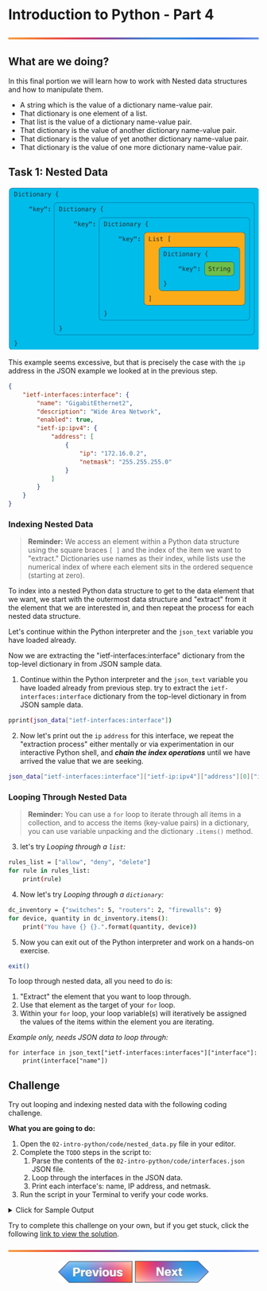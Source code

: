 # Introduction to Python - Part 4
![line](../assets/banner.png)

## What are we doing?

In this final portion we will learn how to work with Nested data structures and how to manipulate them.

* A string which is the value of a dictionary name-value pair.
* That dictionary is one element of a list.
* That list is the value of a dictionary name-value pair.
* That dictionary is the value of another dictionary name-value pair.
* That dictionary is the value of yet another dictionary name-value pair.
* That dictionary is the value of one more dictionary name-value pair.


## Task 1: Nested Data

![Nested Data Visualized](images/nested-data.png)

This example seems excessive, but that is precisely the case with the `ip` address in the JSON example we looked at in the previous step.

```JSON
{
    "ietf-interfaces:interface": {
        "name": "GigabitEthernet2",
        "description": "Wide Area Network",
        "enabled": true,
        "ietf-ip:ipv4": {
            "address": [
                {
                    "ip": "172.16.0.2",
                    "netmask": "255.255.255.0"
                }
            ]
        }
    }
}
```

### Indexing Nested Data

> **Reminder:** We access an element within a Python data structure using the square braces `[ ]` and the index of the item we want to "extract." Dictionaries use names as their index, while lists use the numerical index of where each element sits in the ordered sequence (starting at zero).

To index into a nested Python data structure to get to the data element that we want, we start with the outermost data structure and "extract" from it the element that we are interested in, and then repeat the process for each nested data structure.

Let's continue within the Python interpreter and the `json_text` variable you have loaded already.

Now we are extracting the "ietf-interfaces:interface" dictionary from the top-level dictionary in from JSON sample data.

1. Continue within the Python interpreter and the `json_text` variable you have loaded already from previous step. 
try to extract the `ietf-interfaces:interface` dictionary from the top-level dictionary in from JSON sample data.
```bash
pprint(json_data["ietf-interfaces:interface"])
```
2. Now let's print out the `ip` `address` for this interface, we repeat the "extraction process" either mentally or via experimentation in our interactive Python shell, and _**chain the index operations**_ until we have arrived the value that we are seeking.
```bash
json_data["ietf-interfaces:interface"]["ietf-ip:ipv4"]["address"][0]["ip"]
```

### Looping Through Nested Data

> **Reminder:** You can use a `for` loop to iterate through all items in a collection, and to access the items (key-value pairs) in a dictionary, you can use variable unpacking and the dictionary `.items()` method.

3. let's try _Looping through a `list`:_

```bash
rules_list = ["allow", "deny", "delete"]
for rule in rules_list:
    print(rule)
```
4. Now let's try _Looping through a `dictionary`:_

```bash
dc_inventory = {"switches": 5, "routers": 2, "firewalls": 9}
for device, quantity in dc_inventory.items():
    print("You have {} {}.".format(quantity, device))
```

5. Now you can exit out of the Python interpreter and work on a hands-on exercise.

```bash
exit()
```

To loop through nested data, all you need to do is:

1. "Extract" the element that you want to loop through.
2. Use that element as the target of your `for` loop.
3. Within your `for` loop, your loop variable(s) will iteratively be assigned the values of the items within the element you are iterating.

_Example only, needs JSON data to loop through:_

```
for interface in json_text["ietf-interfaces:interfaces"]["interface"]:
    print(interface["name"])
```

## Challenge

Try out looping and indexing nested data with the following coding challenge.

**What you are going to do:**

1. Open the `02-intro-python/code/nested_data.py` file in your editor.
2. Complete the `TODO` steps in the script to:
    1. Parse the contents of the `02-intro-python/code/interfaces.json` JSON file.
    2. Loop through the interfaces in the JSON data.
    3. Print each interface's: name, IP address, and netmask.
3. Run the script in your Terminal to verify your code works.




<details>
<summary> Click for Sample Output </summary>
<pre><code>(venv) > python3 02-intro-python/code/nested_data.py
GigabitEthernet1: 198.18.134.11 255.255.192.0
GigabitEthernet2: 172.16.255.1 255.255.255.0
Loopback0: 10.0.0.1 255.255.255.255
</code></pre>
</details>


Try to complete this challenge on your own, but if you get stuck, click the following [link to view the solution](./code/solutions/nested_data_solution.py).



![line](../assets/banner.png)
<p align="center">
<a href="4.md"><img src="../assets/previous.png" width="150px"></a>
<a href="6.md"><img src="../assets/next.png" width="150px"></a>
</p>
